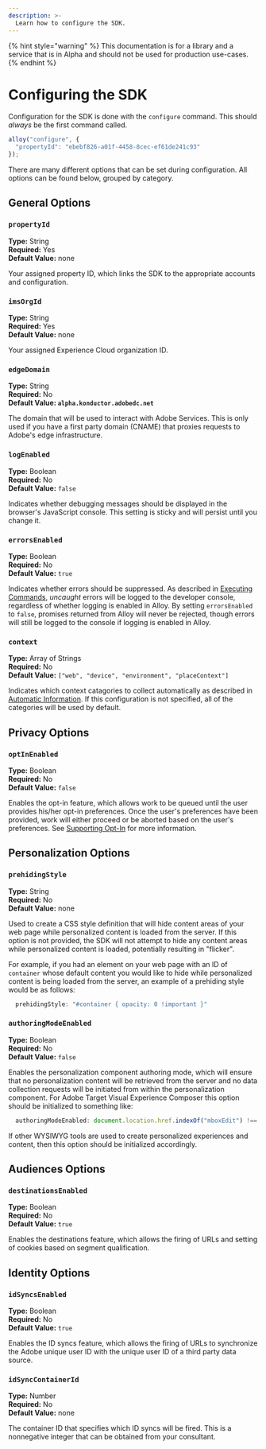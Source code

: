 ```yaml
---
description: >-
  Learn how to configure the SDK.
---
```


{% hint style="warning" %}
This documentation is for a library and a service that is in Alpha and should not be used for production use-cases. 
{% endhint %}

# Configuring the SDK

Configuration for the SDK is done with the `configure` command. This should _always_ be the first command called.

```javascript
alloy("configure", {
  "propertyId": "ebebf826-a01f-4458-8cec-ef61de241c93"
});
```

There are many different options that can be set during configuration. All options can be found below, grouped by category.

## General Options

### `propertyId`

**Type:** String\
**Required:** Yes\
**Default Value:** none

Your assigned property ID, which links the SDK to the appropriate accounts and configuration.

### `imsOrgId`

**Type:** String\
**Required:** Yes\
**Default Value:** none

Your assigned Experience Cloud organization ID.

### `edgeDomain`
**Type:** String\
**Required:** No\
**Default Value: `alpha.konductor.adobedc.net`** 

The domain that will be used to interact with Adobe Services. This is only used if you have a first party domain (CNAME) that proxies requests to Adobe's edge infrastructure.

### `logEnabled`
**Type:** Boolean\
**Required:** No\
**Default Value:** `false`

Indicates whether debugging messages should be displayed in the browser's JavaScript console. This setting is sticky and will persist until you change it. 

### `errorsEnabled`
 **Type:** Boolean\
 **Required:** No\
 **Default Value:** `true`

Indicates whether errors should be suppressed. As described in [Executing Commands](executing-commands.md), _uncaught_ errors will be logged to the developer console, regardless of whether logging is enabled in Alloy. By setting `errorsEnabled` to `false`, promises returned from Alloy will never be rejected, though errors will still be logged to the console if logging is enabled in Alloy. 

### `context`
 **Type:** Array of Strings\
 **Required:** No\
 **Default Value:** `["web", "device", "environment", "placeContext"]`

Indicates which context catagories to collect automatically as described in [Automatic Information](reference/automatic-information.md).  If this configuration is not specified, all of the categories will be used by default.

## Privacy Options

### `optInEnabled`
 **Type:** Boolean\
 **Required:** No\
 **Default Value:** `false`
 
Enables the opt-in feature, which allows work to be queued until the user provides his/her opt-in preferences. Once the user's preferences have been provided, work will either proceed or be aborted based on the user's preferences. See [Supporting Opt-In](supporting-opt-in.md) for more information.

## Personalization Options

### `prehidingStyle`
 **Type:** String\
 **Required:** No\
 **Default Value:** none
 
Used to create a CSS style definition that will hide content areas of your web page while personalized content is loaded from the server. If this option is not provided, the SDK will not attempt to hide any content areas while personalized content is loaded, potentially resulting in "flicker".

For example, if you had an element on your web page with an ID of `container` whose default content you would like to hide while personalized content is being loaded from the server, an example of a prehiding style would be as follows:

```javascript
  prehidingStyle: "#container { opacity: 0 !important }"
```


### `authoringModeEnabled`
 **Type:** Boolean\
 **Required:** No\
 **Default Value:** `false`
 
Enables the personalization component authoring mode, which will ensure that no personalization content will be retrieved from the server and no data collection requests will be initiated from within the personalization component.
For Adobe Target Visual Experience Composer this option should be initialized to something like:
```javascript
  authoringModeEnabled: document.location.href.indexOf("mboxEdit") !== -1
```
If other WYSIWYG tools are used to create personalized experiences and content, then this option should be initialized accordingly.

## Audiences Options

### `destinationsEnabled`
 **Type:** Boolean\
 **Required:** No\
 **Default Value:** `true`
 
Enables the destinations feature, which allows the firing of URLs and setting of cookies based on segment qualification.

## Identity Options

### `idSyncsEnabled`
 **Type:** Boolean\
 **Required:** No\
 **Default Value:** `true`
 
Enables the ID syncs feature, which allows the firing of URLs to synchronize the Adobe unique user ID with the unique user ID of a third party data source.

### `idSyncContainerId`
 **Type:** Number\
 **Required:** No\
 **Default Value:** none
 
The container ID that specifies which ID syncs will be fired. This is a nonnegative integer that can be obtained from your consultant.